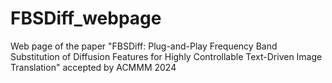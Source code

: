 # FBSDiff_webpage
Web page of the paper "FBSDiff: Plug-and-Play Frequency Band Substitution of Diffusion Features for Highly Controllable Text-Driven Image Translation" accepted by ACMMM 2024
